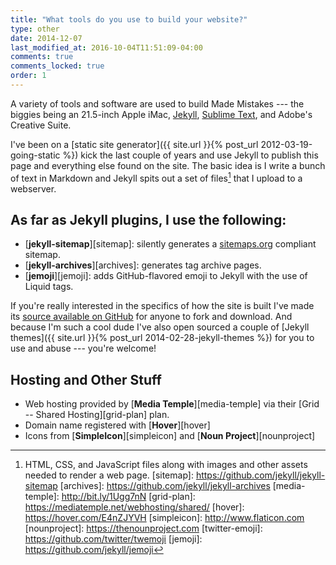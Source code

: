 ```yaml
---
title: "What tools do you use to build your website?"
type: other
date: 2014-12-07
last_modified_at: 2016-10-04T11:51:09-04:00
comments: true
comments_locked: true
order: 1
---
```


A variety of tools and software are used to build Made Mistakes --- the biggies being an 21.5-inch Apple iMac, [Jekyll](http://jekyllrb.com), [Sublime Text](http://www.sublimetext.com), and Adobe's Creative Suite.

I've been on a [static site generator]({{ site.url }}{% post_url 2012-03-19-going-static %}) kick the last couple of years and use Jekyll to publish this page and everything else found on the site. The basic idea is I write a bunch of text in Markdown and Jekyll spits out a set of files[^files] that I upload to a webserver.

## As far as Jekyll plugins, I use the following:

* [**jekyll-sitemap**][sitemap]: silently generates a [sitemaps.org](http://www.sitemaps.org/) compliant sitemap.
* [**jekyll-archives**][archives]: generates tag archive pages.
* [**jemoji**][jemoji]: adds GitHub-flavored emoji to Jekyll with the use of Liquid tags.

If you're really interested in the specifics of how the site is built I've made its [source available on GitHub](https://github.com/mmistakes/made-mistakes-jekyll) for anyone to fork and download. And because I'm such a cool dude I've also open sourced a couple of [Jekyll themes]({{ site.url }}{% post_url 2014-02-28-jekyll-themes %}) for you to use and abuse --- you're welcome!

## Hosting and Other Stuff

* Web hosting provided by [**Media Temple**][media-temple] via their [Grid -- Shared Hosting][grid-plan] plan.
* Domain name registered with [**Hover**][hover]
* Icons from [**SimpleIcon**][simpleicon] and [**Noun Project**][nounproject]

[^files]: HTML, CSS, and JavaScript files along with images and other assets needed to render a web page.
[sitemap]: https://github.com/jekyll/jekyll-sitemap
[archives]: https://github.com/jekyll/jekyll-archives
[media-temple]: http://bit.ly/1Ugg7nN
[grid-plan]: https://mediatemple.net/webhosting/shared/
[hover]: https://hover.com/E4nZJYVH
[simpleicon]: http://www.flaticon.com
[nounproject]: https://thenounproject.com
[twitter-emoji]: https://github.com/twitter/twemoji
[jemoji]: https://github.com/jekyll/jemoji
